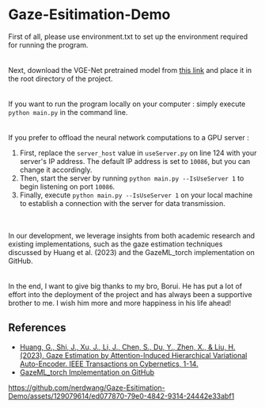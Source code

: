 # Gaze-Esitimation-Demo
First of all, please use environment.txt to set up the environment required for running the program.<br><br><br>
Next, download the VGE-Net pretrained model from [this link](https://mega.nz/file/AMxSnDKD#aZrwHfSiPu6-XtUas4Q1HbaePIZOvkyupiTnB2n8upc) and place it in the root directory of the project.<br><br><br>
If you want to run the program locally on your computer : simply execute `python main.py` in the command line. <br><br><br>
If you prefer to offload the neural network computations to a GPU server : <br>
1. First, replace the `server_host` value in `useServer.py` on line 124 with your server's IP address. The default IP address is set to `10086`, but you can change it accordingly. <br>
2. Then, start the server by running `python main.py --IsUseServer 1` to begin listening on port `10086`. <br>
3. Finally, execute `python main.py --IsUseServer 1` on your local machine to establish a connection with the server for data transmission.<br><br><br>

In our development, we leverage insights from both academic research and existing implementations, such as the gaze estimation techniques discussed by Huang et al. (2023) and the GazeML_torch implementation on GitHub.<br><br><br>
In the end, I want to give big thanks to my bro, Borui. He has put a lot of effort into the deployment of the project and has always been a supportive brother to me. I wish him more and more happiness in his life ahead!

## References

- [Huang, G., Shi, J., Xu, J., Li, J., Chen, S., Du, Y., Zhen, X., & Liu, H. (2023). Gaze Estimation by Attention-Induced Hierarchical Variational Auto-Encoder. IEEE Transactions on Cybernetics, 1-14.](https://doi.org/10.1109/TCYB.2023.3312392)
- [GazeML_torch Implementation on GitHub](https://github.com/J094/GazeML_torch)




https://github.com/nerdwang/Gaze-Esitimation-Demo/assets/129079614/ed077870-79e0-4842-9314-24442e33abf1


